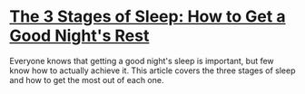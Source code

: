 
# [The 3 Stages of Sleep: How to Get a Good Night's Rest](https://www.mindhaste.com/t/sleep/the-3-stages-of-sleep-how-to-get-a-good-nights-rest-7)

Everyone knows that getting a good night's sleep is important, but few know how to actually achieve it. This article covers the three stages of sleep and how to get the most out of each one.
    